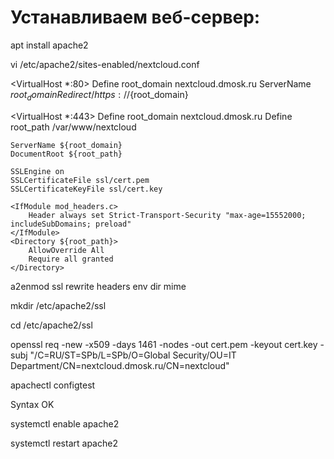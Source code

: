 # Устанавливаем веб-сервер:

apt install apache2

<!-- Создаем виртуальный домен и настраиваем его для работы с облачным сервисом: -->

vi /etc/apache2/sites-enabled/nextcloud.conf

<VirtualHost \*:80>
Define root_domain nextcloud.dmosk.ru
ServerName ${root_domain}
    Redirect / https://${root_domain}
</VirtualHost>

<VirtualHost \*:443>
Define root_domain nextcloud.dmosk.ru
Define root_path /var/www/nextcloud

    ServerName ${root_domain}
    DocumentRoot ${root_path}

    SSLEngine on
    SSLCertificateFile ssl/cert.pem
    SSLCertificateKeyFile ssl/cert.key

    <IfModule mod_headers.c>
        Header always set Strict-Transport-Security "max-age=15552000; includeSubDomains; preload"
    </IfModule>
    <Directory ${root_path}>
        AllowOverride All
        Require all granted
    </Directory>

</VirtualHost>

<!-- * где:

nextcloud.dmosk.ru — домен, на котором будет работать сервис.
ssl/cert.pem — открытый сертификат. Его мы создадим ниже по инструкции.
ssl/cert.key — путь до ключа закрытого сертификата. Его мы создадим ниже по инструкции.
/var/www/nextcloud — каталог с порталом. В него мы распакуем исходники.
Разрешаем модули: -->

a2enmod ssl rewrite headers env dir mime

<!-- * где:

ssl — поддержка шифрования.
rewrite — модуль, позволяющий выполнять перенаправления на уровне apache.
headers — позволяет менять заголовки при http-ответах.
env — управление системными переменными, которые используются другими модулями Apache.
dir — для поиска скрипта по умолчанию и отображения файлов в каталоге.
mime — назначает метаданные при ответах.
Создаем каталог для хранения сертификатов и переходим в него: -->

mkdir /etc/apache2/ssl

cd /etc/apache2/ssl

<!-- Генерируем сертификат: -->

openssl req -new -x509 -days 1461 -nodes -out cert.pem -keyout cert.key -subj "/C=RU/ST=SPb/L=SPb/O=Global Security/OU=IT Department/CN=nextcloud.dmosk.ru/CN=nextcloud"

<!-- * данная команда создаст сертификат на 4 года для URL nextcloud.dmosk.ru или nextcloud.

Для первичного запуска Nextcloud достаточно самоподписанного сертификата. Однако, для продуктивной среду лучше его купить или запросить бесплатный у Let's Encrypt.

Проверяем конфигурацию apache: -->

apachectl configtest

<!-- ... если видим:

... -->

Syntax OK

<!-- * мы увидим предупреждение Warning: DocumentRoot [/var/www/nextcloud] does not exist. Оно означает, что каталога /var/www/nextcloud не существует. Игнорируем — мы созданим его позже.

Разрешаем автозапуск апача и перезапускаем сервис: -->

systemctl enable apache2

systemctl restart apache2
